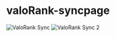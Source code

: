 # valoRank-syncpage

![ValoRank Sync](https://snap.studio-v.net/images/06ko9.png?raw=true)
![ValoRank Sync 2](https://snap.studio-v.net/images/wsd1h.png?raw=true)
